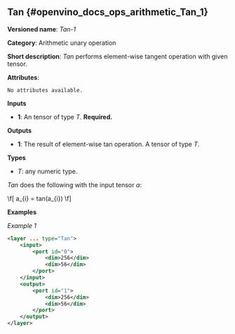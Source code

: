 ## Tan <a name="Tan"></a> {#openvino_docs_ops_arithmetic_Tan_1}

**Versioned name**: *Tan-1*

**Category**: Arithmetic unary operation

**Short description**: *Tan* performs element-wise tangent operation with given tensor.

**Attributes**:

    No attributes available.

**Inputs**

* **1**: An tensor of type *T*. **Required.**

**Outputs**

* **1**: The result of element-wise tan operation. A tensor of type *T*.

**Types**

* *T*: any numeric type.

*Tan* does the following with the input tensor *a*:

\f[
a_{i} = tan(a_{i})
\f]

**Examples**

*Example 1*

```xml
<layer ... type="Tan">
    <input>
        <port id="0">
            <dim>256</dim>
            <dim>56</dim>
        </port>
    </input>
    <output>
        <port id="1">
            <dim>256</dim>
            <dim>56</dim>
        </port>
    </output>
</layer>
```
